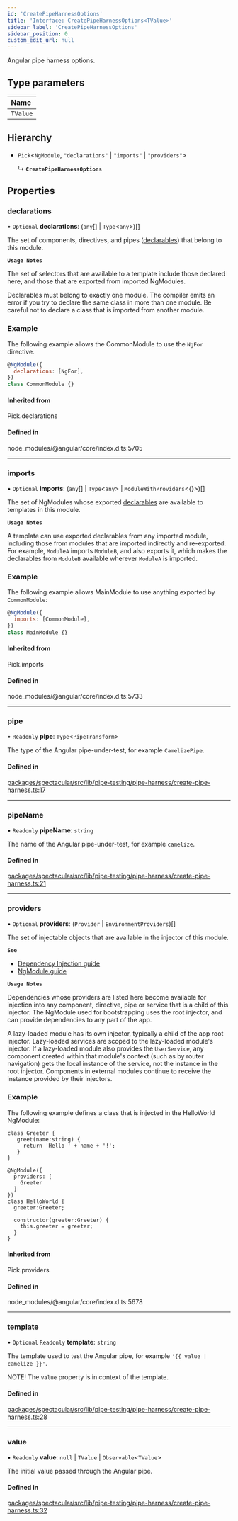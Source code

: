 ```yaml
---
id: 'CreatePipeHarnessOptions'
title: 'Interface: CreatePipeHarnessOptions<TValue>'
sidebar_label: 'CreatePipeHarnessOptions'
sidebar_position: 0
custom_edit_url: null
---
```


Angular pipe harness options.

## Type parameters

| Name     |
| :------- |
| `TValue` |

## Hierarchy

- `Pick`<`NgModule`, `"declarations"` \| `"imports"` \| `"providers"`\>

  ↳ **`CreatePipeHarnessOptions`**

## Properties

### declarations

• `Optional` **declarations**: (`any`[] \| `Type`<`any`\>)[]

The set of components, directives, and pipes
([declarables](https://v16.angular.io/guide/glossary#declarable)) that belong to
this module.

**`Usage Notes`**

The set of selectors that are available to a template include those declared
here, and those that are exported from imported NgModules.

Declarables must belong to exactly one module. The compiler emits an error if
you try to declare the same class in more than one module. Be careful not to
declare a class that is imported from another module.

### Example

The following example allows the CommonModule to use the `NgFor` directive.

```javascript
@NgModule({
  declarations: [NgFor],
})
class CommonModule {}
```

#### Inherited from

Pick.declarations

#### Defined in

node_modules/@angular/core/index.d.ts:5705

---

### imports

• `Optional` **imports**: (`any`[] \| `Type`<`any`\> \|
`ModuleWithProviders`<{}\>)[]

The set of NgModules whose exported
[declarables](https://v16.angular.io/guide/glossary#declarable) are available to
templates in this module.

**`Usage Notes`**

A template can use exported declarables from any imported module, including
those from modules that are imported indirectly and re-exported. For example,
`ModuleA` imports `ModuleB`, and also exports it, which makes the declarables
from `ModuleB` available wherever `ModuleA` is imported.

### Example

The following example allows MainModule to use anything exported by
`CommonModule`:

```javascript
@NgModule({
  imports: [CommonModule],
})
class MainModule {}
```

#### Inherited from

Pick.imports

#### Defined in

node_modules/@angular/core/index.d.ts:5733

---

### pipe

• `Readonly` **pipe**: `Type`<`PipeTransform`\>

The type of the Angular pipe-under-test, for example `CamelizePipe`.

#### Defined in

[packages/spectacular/src/lib/pipe-testing/pipe-harness/create-pipe-harness.ts:17](https://github.com/ngworker/ngworker/blob/81124b8/packages/spectacular/src/lib/pipe-testing/pipe-harness/create-pipe-harness.ts#L17)

---

### pipeName

• `Readonly` **pipeName**: `string`

The name of the Angular pipe-under-test, for example `camelize`.

#### Defined in

[packages/spectacular/src/lib/pipe-testing/pipe-harness/create-pipe-harness.ts:21](https://github.com/ngworker/ngworker/blob/81124b8/packages/spectacular/src/lib/pipe-testing/pipe-harness/create-pipe-harness.ts#L21)

---

### providers

• `Optional` **providers**: (`Provider` \| `EnvironmentProviders`)[]

The set of injectable objects that are available in the injector of this module.

**`See`**

- [Dependency Injection guide](https://v16.angular.io/guide/dependency-injection)
- [NgModule guide](https://v16.angular.io/guide/providers)

**`Usage Notes`**

Dependencies whose providers are listed here become available for injection into
any component, directive, pipe or service that is a child of this injector. The
NgModule used for bootstrapping uses the root injector, and can provide
dependencies to any part of the app.

A lazy-loaded module has its own injector, typically a child of the app root
injector. Lazy-loaded services are scoped to the lazy-loaded module's injector.
If a lazy-loaded module also provides the `UserService`, any component created
within that module's context (such as by router navigation) gets the local
instance of the service, not the instance in the root injector. Components in
external modules continue to receive the instance provided by their injectors.

### Example

The following example defines a class that is injected in the HelloWorld
NgModule:

```
class Greeter {
   greet(name:string) {
     return 'Hello ' + name + '!';
   }
}

@NgModule({
  providers: [
    Greeter
  ]
})
class HelloWorld {
  greeter:Greeter;

  constructor(greeter:Greeter) {
    this.greeter = greeter;
  }
}
```

#### Inherited from

Pick.providers

#### Defined in

node_modules/@angular/core/index.d.ts:5678

---

### template

• `Optional` `Readonly` **template**: `string`

The template used to test the Angular pipe, for example
`'{{ value | camelize }}'`.

NOTE! The `value` property is in context of the template.

#### Defined in

[packages/spectacular/src/lib/pipe-testing/pipe-harness/create-pipe-harness.ts:28](https://github.com/ngworker/ngworker/blob/81124b8/packages/spectacular/src/lib/pipe-testing/pipe-harness/create-pipe-harness.ts#L28)

---

### value

• `Readonly` **value**: `null` \| `TValue` \| `Observable`<`TValue`\>

The initial value passed through the Angular pipe.

#### Defined in

[packages/spectacular/src/lib/pipe-testing/pipe-harness/create-pipe-harness.ts:32](https://github.com/ngworker/ngworker/blob/81124b8/packages/spectacular/src/lib/pipe-testing/pipe-harness/create-pipe-harness.ts#L32)
